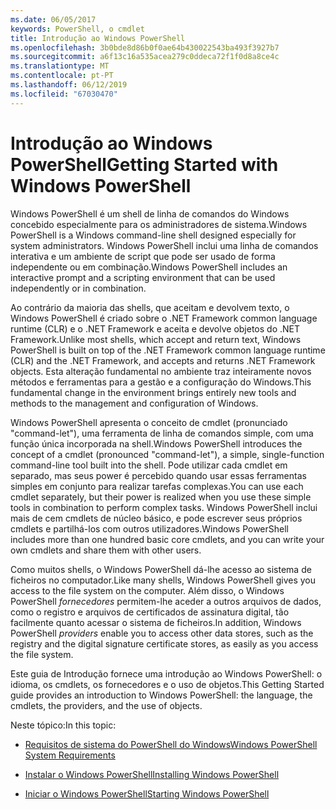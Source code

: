 ```yaml
---
ms.date: 06/05/2017
keywords: PowerShell, o cmdlet
title: Introdução ao Windows PowerShell
ms.openlocfilehash: 3b0bde8d86b0f0ae64b430022543ba493f3927b7
ms.sourcegitcommit: a6f13c16a535acea279c0ddeca72f1f0d8a8ce4c
ms.translationtype: MT
ms.contentlocale: pt-PT
ms.lasthandoff: 06/12/2019
ms.locfileid: "67030470"
---
```

# <a name="getting-started-with-windows-powershell"></a><span data-ttu-id="7ce28-103">Introdução ao Windows PowerShell</span><span class="sxs-lookup"><span data-stu-id="7ce28-103">Getting Started with Windows PowerShell</span></span>
<span data-ttu-id="7ce28-104">Windows PowerShell é um shell de linha de comandos do Windows concebido especialmente para os administradores de sistema.</span><span class="sxs-lookup"><span data-stu-id="7ce28-104">Windows PowerShell is a Windows command-line shell designed especially for system administrators.</span></span> <span data-ttu-id="7ce28-105">Windows PowerShell inclui uma linha de comandos interativa e um ambiente de script que pode ser usado de forma independente ou em combinação.</span><span class="sxs-lookup"><span data-stu-id="7ce28-105">Windows PowerShell includes an interactive prompt and a scripting environment that can be used independently or in combination.</span></span>

<span data-ttu-id="7ce28-106">Ao contrário da maioria das shells, que aceitam e devolvem texto, o Windows PowerShell é criado sobre o .NET Framework common language runtime (CLR) e o .NET Framework e aceita e devolve objetos do .NET Framework.</span><span class="sxs-lookup"><span data-stu-id="7ce28-106">Unlike most shells, which accept and return text, Windows PowerShell is built on top of the .NET Framework common language runtime (CLR) and the .NET Framework, and accepts and returns .NET Framework objects.</span></span> <span data-ttu-id="7ce28-107">Esta alteração fundamental no ambiente traz inteiramente novos métodos e ferramentas para a gestão e a configuração do Windows.</span><span class="sxs-lookup"><span data-stu-id="7ce28-107">This fundamental change in the environment brings entirely new tools and methods to the management and configuration of Windows.</span></span>

<span data-ttu-id="7ce28-108">Windows PowerShell apresenta o conceito de cmdlet (pronunciado "command-let"), uma ferramenta de linha de comandos simple, com uma função única incorporada na shell.</span><span class="sxs-lookup"><span data-stu-id="7ce28-108">Windows PowerShell introduces the concept of a cmdlet (pronounced "command-let"), a simple, single-function command-line tool built into the shell.</span></span> <span data-ttu-id="7ce28-109">Pode utilizar cada cmdlet em separado, mas seus power é percebido quando usar essas ferramentas simples em conjunto para realizar tarefas complexas.</span><span class="sxs-lookup"><span data-stu-id="7ce28-109">You can use each cmdlet separately, but their power is realized when you use these simple tools in combination to perform complex tasks.</span></span> <span data-ttu-id="7ce28-110">Windows PowerShell inclui mais de cem cmdlets de núcleo básico, e pode escrever seus próprios cmdlets e partilhá-los com outros utilizadores.</span><span class="sxs-lookup"><span data-stu-id="7ce28-110">Windows PowerShell includes more than one hundred basic core cmdlets, and you can write your own cmdlets and share them with other users.</span></span>

<span data-ttu-id="7ce28-111">Como muitos shells, o Windows PowerShell dá-lhe acesso ao sistema de ficheiros no computador.</span><span class="sxs-lookup"><span data-stu-id="7ce28-111">Like many shells, Windows PowerShell gives you access to the file system on the computer.</span></span> <span data-ttu-id="7ce28-112">Além disso, o Windows PowerShell *fornecedores* permitem-lhe aceder a outros arquivos de dados, como o registro e arquivos de certificados de assinatura digital, tão facilmente quanto acessar o sistema de ficheiros.</span><span class="sxs-lookup"><span data-stu-id="7ce28-112">In addition, Windows PowerShell *providers* enable you to access other data stores, such as the registry and the digital signature certificate stores, as easily as you access the file system.</span></span>

<span data-ttu-id="7ce28-113">Este guia de Introdução fornece uma introdução ao Windows PowerShell: o idioma, os cmdlets, os fornecedores e o uso de objetos.</span><span class="sxs-lookup"><span data-stu-id="7ce28-113">This Getting Started guide provides an introduction to Windows PowerShell: the language, the cmdlets, the providers, and the use of objects.</span></span>

<span data-ttu-id="7ce28-114">Neste tópico:</span><span class="sxs-lookup"><span data-stu-id="7ce28-114">In this topic:</span></span>

- [<span data-ttu-id="7ce28-115">Requisitos de sistema do PowerShell do Windows</span><span class="sxs-lookup"><span data-stu-id="7ce28-115">Windows PowerShell System Requirements</span></span>](../setup/Windows-PowerShell-System-Requirements.md)

- [<span data-ttu-id="7ce28-116">Instalar o Windows PowerShell</span><span class="sxs-lookup"><span data-stu-id="7ce28-116">Installing Windows PowerShell</span></span>](../setup/Installing-Windows-PowerShell.md)

- [<span data-ttu-id="7ce28-117">Iniciar o Windows PowerShell</span><span class="sxs-lookup"><span data-stu-id="7ce28-117">Starting Windows PowerShell</span></span>](../setup/Starting-Windows-PowerShell.md)
